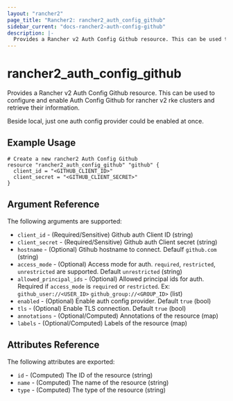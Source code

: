 ```yaml
---
layout: "rancher2"
page_title: "Rancher2: rancher2_auth_config_github"
sidebar_current: "docs-rancher2-auth-config-github"
description: |-
  Provides a Rancher v2 Auth Config Github resource. This can be used to configure and enable Auth Config Github for rancher v2 rke clusters and retrieve their information.
---
```


# rancher2\_auth\_config\_github

Provides a Rancher v2 Auth Config Github resource. This can be used to configure and enable Auth Config Github for rancher v2 rke clusters and retrieve their information.

Beside local, just one auth config provider could be enabled at once.

## Example Usage

```hcl
# Create a new rancher2 Auth Config Github
resource "rancher2_auth_config_github" "github" {
  client_id = "<GITHUB_CLIENT_ID>"
  client_secret = "<GITHUB_CLIENT_SECRET>"
}
```

## Argument Reference

The following arguments are supported:

* `client_id` - (Required/Sensitive) Github auth Client ID (string)
* `client_secret` - (Required/Sensitive) Github auth Client secret (string)
* `hostname` - (Optional) Gtihub hostname to connect. Defaulf `github.com` (string)
* `access_mode` - (Optional) Access mode for auth. `required`, `restricted`, `unrestricted` are supported. Default `unrestricted` (string)
* `allowed_principal_ids` - (Optional) Allowed principal ids for auth. Required if `access_mode` is `required` or `restricted`. Ex: `github_user://<USER_ID>`  `github_group://<GROUP_ID>` (list)
* `enabled` - (Optional) Enable auth config provider. Default `true` (bool)
* `tls` - (Optional) Enable TLS connection. Default `true` (bool)
* `annotations` - (Optional/Computed) Annotations of the resource (map)
* `labels` - (Optional/Computed) Labels of the resource (map)
                

## Attributes Reference

The following attributes are exported:

* `id` - (Computed) The ID of the resource (string)
* `name` - (Computed) The name of the resource (string)
* `type` - (Computed) The type of the resource (string)

